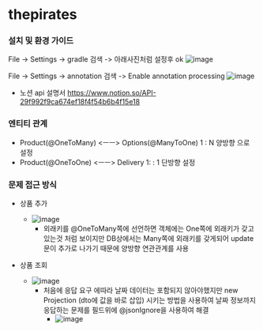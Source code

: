 # thepirates

### 설치 및 환경 가이드
File -> Settings -> gradle 검색 -> 아래사진처럼 설정후 ok
![image](https://user-images.githubusercontent.com/25544668/158130789-cde957f2-ab93-4b54-88ae-be26228f7414.png)

File -> Settings -> annotation 검색 -> Enable annotation processing
![image](https://user-images.githubusercontent.com/25544668/158130868-23238ecd-ec61-43a5-8a3d-2cc2902df571.png)



- 노션 api 설명서 
https://www.notion.so/API-29f992f9ca674ef18f4f54b6b4f15e18

### 엔티티 관계
- Product(@OneToMany) <ㅡㅡ> Options(@ManyToOne) 1 : N 양방향 으로 설정 
- Product(@OneToOne) <ㅡㅡ> Delivery 1: : 1 단방향 설정
  
### 문제 접근 방식

- 상품 추가
  - ![image](https://user-images.githubusercontent.com/25544668/160293266-f299381a-6c14-49fa-98e9-00129ce06150.png)
    - 외래키를 @OneToMany쪽에 선언하면 객체에는 One쪽에 외래키가 갖고있는것 처럼 보이지만 DB상에서는 Many쪽에 외래키를 갖게되어 update 문이 추가로 나가기 때문에 양방향 연관관계를 사용  

- 상품 조회
  - ![image](https://user-images.githubusercontent.com/25544668/160293376-d38d49b5-2206-4460-85ae-3ae1284e312d.png)
    - 처음에 응답 요구 에따라 날짜 데이터는 포함되지 않아야했지만 new Projection (dto에 값을 바로 삽입) 시키는 방법을 사용하여 날짜 정보까지 응답하는 문제를 필드위에 @jsonIgnore을 사용하여 해결
      - ![image](https://user-images.githubusercontent.com/25544668/160293457-304e3cc4-50ed-44f5-9a41-c7626c8d96a8.png)
